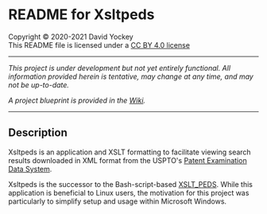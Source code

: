 # README for Xsltpeds

  Copyright © 2020-2021 David Yockey<br />
  This README file is licensed under a [CC BY 4.0 license](https://creativecommons.org/licenses/by/4.0/)
  
---

   _This project is under development but not yet entirely functional.
   All information provided herein is tentative, may change at any time,
   and may not be up-to-date._
   
   _A project blueprint is provided in the [Wiki](https://github.com/dfyockey/xsltpeds/wiki)._

---

## Description

   Xsltpeds is an application and XSLT formatting to facilitate viewing
   search results downloaded in XML format from the USPTO's [Patent
   Examination Data System](https://ped.uspto.gov/peds/).
   
   Xsltpeds is the successor to the Bash-script-based [XSLT_PEDS](https://github.com/dfyockey/XSLT_PEDS). While
   this application is beneficial to Linux users, the motivation for
   this project was particularly to simplify setup and usage within
   Microsoft Windows.
   
